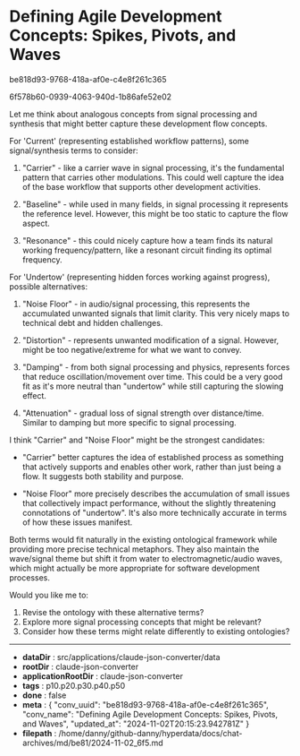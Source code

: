 # Defining Agile Development Concepts: Spikes, Pivots, and Waves

be818d93-9768-418a-af0e-c4e8f261c365

6f578b60-0939-4063-940d-1b86afe52e02

 Let me think about analogous concepts from signal processing and synthesis that might better capture these development flow concepts.

For 'Current' (representing established workflow patterns), some signal/synthesis terms to consider:

1. "Carrier" - like a carrier wave in signal processing, it's the fundamental pattern that carries other modulations. This could well capture the idea of the base workflow that supports other development activities.

2. "Baseline" - while used in many fields, in signal processing it represents the reference level. However, this might be too static to capture the flow aspect.

3. "Resonance" - this could nicely capture how a team finds its natural working frequency/pattern, like a resonant circuit finding its optimal frequency.

For 'Undertow' (representing hidden forces working against progress), possible alternatives:

1. "Noise Floor" - in audio/signal processing, this represents the accumulated unwanted signals that limit clarity. This very nicely maps to technical debt and hidden challenges.

2. "Distortion" - represents unwanted modification of a signal. However, might be too negative/extreme for what we want to convey.

3. "Damping" - from both signal processing and physics, represents forces that reduce oscillation/movement over time. This could be a very good fit as it's more neutral than "undertow" while still capturing the slowing effect.

4. "Attenuation" - gradual loss of signal strength over distance/time. Similar to damping but more specific to signal processing.

I think "Carrier" and "Noise Floor" might be the strongest candidates:

- "Carrier" better captures the idea of established process as something that actively supports and enables other work, rather than just being a flow. It suggests both stability and purpose.

- "Noise Floor" more precisely describes the accumulation of small issues that collectively impact performance, without the slightly threatening connotations of "undertow". It's also more technically accurate in terms of how these issues manifest.

Both terms would fit naturally in the existing ontological framework while providing more precise technical metaphors. They also maintain the wave/signal theme but shift it from water to electromagnetic/audio waves, which might actually be more appropriate for software development processes.

Would you like me to:
1. Revise the ontology with these alternative terms?
2. Explore more signal processing concepts that might be relevant?
3. Consider how these terms might relate differently to existing ontologies?

---

* **dataDir** : src/applications/claude-json-converter/data
* **rootDir** : claude-json-converter
* **applicationRootDir** : claude-json-converter
* **tags** : p10.p20.p30.p40.p50
* **done** : false
* **meta** : {
  "conv_uuid": "be818d93-9768-418a-af0e-c4e8f261c365",
  "conv_name": "Defining Agile Development Concepts: Spikes, Pivots, and Waves",
  "updated_at": "2024-11-02T20:15:23.942781Z"
}
* **filepath** : /home/danny/github-danny/hyperdata/docs/chat-archives/md/be81/2024-11-02_6f5.md